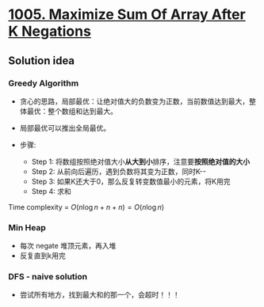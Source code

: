 # [1005. Maximize Sum Of Array After K Negations](https://leetcode.com/problems/maximize-sum-of-array-after-k-negations/description/)

## Solution idea

### Greedy Algorithm
* 贪心的思路，局部最优：让绝对值大的负数变为正数，当前数值达到最大，整体最优：整个数组和达到最大。
* 局部最优可以推出全局最优。

* 步骤:
    * Step 1: 将数组按照绝对值大小**从大到小**排序，注意要**按照绝对值的大小**
    * Step 2: 从前向后遍历，遇到负数将其变为正数，同时K--
    * Step 3: 如果K还大于0，那么反复转变数值最小的元素，将K用完
    * Step 4: 求和

Time complexity = $O(n\log n + n + n) = O(n\log n)$

### Min Heap
* 每次 negate 堆顶元素，再入堆
* 反复直到k用完

### DFS - naive solution
* 尝试所有地方，找到最大和的那一个，会超时！！！